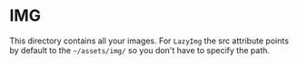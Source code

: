 # IMG

This directory contains all your images. For `LazyImg` the src attribute points by default to the `~/assets/img/` so you don't have to specify the path.